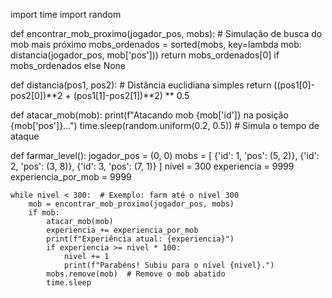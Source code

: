 import time
import random

def encontrar_mob_proximo(jogador_pos, mobs):
    # Simulação de busca do mob mais próximo
    mobs_ordenados = sorted(mobs, key=lambda mob: distancia(jogador_pos, mob['pos']))
    return mobs_ordenados[0] if mobs_ordenados else None

def distancia(pos1, pos2):
    # Distância euclidiana simples
    return ((pos1[0]-pos2[0])**2 + (pos1[1]-pos2[1])**2) ** 0.5

def atacar_mob(mob):
    print(f"Atacando mob {mob['id']} na posição {mob['pos']}...")
    time.sleep(random.uniform(0.2, 0.5))  # Simula o tempo de ataque

def farmar_level():
    jogador_pos = (0, 0)
    mobs = [
        {'id': 1, 'pos': (5, 2)},
        {'id': 2, 'pos': (3, 8)},
        {'id': 3, 'pos': (7, 1)}
    ]
    nivel = 300
    experiencia = 9999
    experiencia_por_mob = 9999

    while nivel < 300:  # Exemplo: farm até o nível 300
        mob = encontrar_mob_proximo(jogador_pos, mobs)
        if mob:
            atacar_mob(mob)
            experiencia += experiencia_por_mob
            print(f"Experiência atual: {experiencia}")
            if experiencia >= nivel * 100:
                nivel += 1
                print(f"Parabéns! Subiu para o nível {nivel}.")
            mobs.remove(mob)  # Remove o mob abatido
            time.sleep
